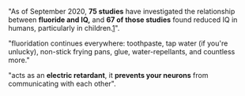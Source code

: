 "As of September 2020, **75 studies** have investigated the relationship between **fluoride and IQ,** and **67 of those studies** found reduced IQ in humans, particularly in children.[1](https://wiki.chadnet.org/fluoride-bromine-and-iodine#1)".

"fluoridation continues everywhere: toothpaste, tap water (if you're unlucky), non-stick frying pans, glue, water-repellants, and countless more."

"acts as an **electric retardant**, it **prevents your neurons** from communicating with each other".

